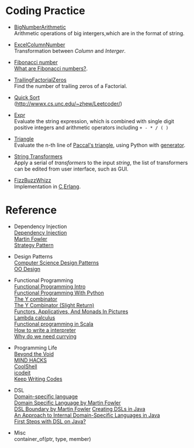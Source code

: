 Coding Practice
==========

* [BigNumberArithmetic](https://github.com/zhizhuwang/codekata/tree/master/BigNumberArithmetic)    
    Arithmetic operations of  big intergers,which are in the format of string.    

* [ExcelColumnNumber](https://github.com/zhizhuwang/codekata/tree/master/ExcelColumnNumber)        
    Transformation between *Column* and *Interger*.    

* [Fibonacci number](https://github.com/zhizhuwang/codekata/tree/master/Fibonacci/erl)    
    [What are Fibonacci numbers?](http://en.wikipedia.org/wiki/Fibonacci_number).    

* [TrailingFactorialZeros](https://github.com/zhizhuwang/codekata/tree/master/TrailingFactorialZeros)  
    Find the number of trailing zeros of a Factorial.    

* [Quick Sort](https://github.com/zhizhuwang/codekata/tree/master/QuickSort)    
	(http://wwwx.cs.unc.edu/~zhew/Leetcoder/) 
	
* [Expr](https://github.com/zhizhuwang/codekata/tree/master/expr)    
    Evaluate the string expression, which is combined with single digit positive integers and arithmetic operators including `+ - * / ( ) `  

* [Triangle](https://github.com/zhizhuwang/codekata/tree/master/Triangles)    
    Evaluate the n-th line of [Paccal's triangle](https://en.wikipedia.org/wiki/Pascal%27s_triangle), using Python with [generator](https://wiki.python.org/moin/Generators).    

* [String Transformers](https://github.com/zhizhuwang/codekata/tree/master/StringTransformer)    
    Apply a serial of *transformers* to the input *string*, the list of transformers can be edited from user interface, such as GUI.

* [FizzBuzzWhizz](https://github.com/zhizhuwang/codekata/tree/master/FizzBuzzWhizz)     
    Implementation in [C](https://github.com/zhizhuwang/codekata/blob/master/FizzBuzzWhizz/FizzBuzzWhizz.c),[Erlang](https://github.com/zhizhuwang/codekata/blob/master/FizzBuzzWhizz/fizzBuzzWhizz.erl).  


Reference
===========

* Dependency Injection    
    [Dependency Injection](https://en.wikipedia.org/wiki/Dependency_injection#cite_note-3)  
    [Martin Fowler](http://www.martinfowler.com/articles/injection.html)  
    [Strategy Pattern](https://en.wikipedia.org/wiki/Strategy_pattern)  


* Design Patterns  
    [Computer Science Design Patterns](https://en.wikibooks.org/wiki/Computer_Science_Design_Patterns)  
    [OO Design](http://www.oodesign.com/)    

* Functional Programming    
    [Functional Programming Intro](http://coolshell.cn/articles/10822.html)  
    [Functional Programming With Python](http://kachayev.github.io/talks/uapycon2012/#/)    
    [The Y combinator](https://medium.com/@ayanonagon/the-y-combinator-no-not-that-one-7268d8d9c46)     
    [The Y Combinator (Slight Return)](http://mvanier.livejournal.com/2897.html)  
    [Functors, Applicatives, And Monads In Pictures](http://adit.io/posts/2013-04-17-functors,_applicatives,_and_monads_in_pictures.html)  
    [Lambda calculus](http://liujiacai.net/blog/2014/10/12/lambda-calculus-introduction/)    
    [Functional programming in Scala](http://adv-r.had.co.nz/Functional-programming.html)    
    [How to write a interpreter](http://www.yinwang.org/blog-cn/2012/08/01/interpreter/)    
    [Why do we need currying](http://luochen1990.me/2015/why-curry/)    
    


* Programming Life  
    [Beyond the Void](https://www.byvoid.com/)    
    [MIND HACKS](http://mindhacks.cn/)    
    [CoolShell](http://coolshell.cn/)    
    [icodeit](http://icodeit.org/)    
    [Keep Writing Codes](http://liujiacai.net)    

* DSL    
    [Domain-specific language](https://en.wikipedia.org/wiki/Domain-specific_language)    
    [Domain Specific Language by Martin Fowler](http://martinfowler.com/bliki/DomainSpecificLanguage.html)  
    [DSL Boundary by Martin Fowler](http://martinfowler.com/bliki/DslBoundary.html)
    [Creating DSLs in Java](http://www.javaworld.com/article/2077865/core-java/core-java-creating-dsls-in-java-part-1-what-is-a-domain-specific-language.html)    
    [An Approach to Internal Domain-Specific Languages in Java](http://www.infoq.com/articles/internal-dsls-java)   
    [First Steps with DSL on Java?](http://stackoverflow.com/questions/3305729/first-steps-with-dsl-on-java)    

* Misc    
    container_of(ptr, type, member)    




